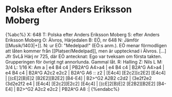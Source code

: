 # Polska efter Anders Eriksson Moberg

{%abc%}
X: 648
T: Polska efter Anders Eriksson Moberg
S: efter Anders Eriksson Moberg
O: Älvros, Härjedalen
B: EÖ, nr 648
N: Jämför [[Musik/1403|+]].
N: ur EÖ: "Medelpad!" (EÖ:s anm.). EÖ menar förmodligen att låten kommer från [[Platser/Medelpad]], men är upptecknad i Älvros. [...] Jfr SvLå Härj nr 725, där EÖ antecknat: Ego var tveksam om första takten. Grupperingen för övrigt ngt annorlunda. Gammal låt.
R: Halling
Z: Nils L
M: 3/4
L: 1/16
K: Am
a | e4 B4 c4 | PB2A^G A4>a4 | e4 B4 c4 | B2A^G A4>a4 | e4 B4 c4 | B2A^G A2c2 e2c2 | B2A^G A6 :: 
z2 | [E4c4] [E2c2][c2E2] [E4c4] | [(cE]2[B)E]2 [B2E2][B2E2] [B4-E4] | B2>^G2 A2B2 c2d2 | (3e2f2e2 (3d2e2f2 e4 |
     [E4c4] [E2c2][E2c2] [E4c4] | [(cE]2[B)E]2 [E2B2][B2E2] [B4-E4] | B2>^G2 A2c2 e2c2 | PB2A^G   A8          :|
{%endabc%}
